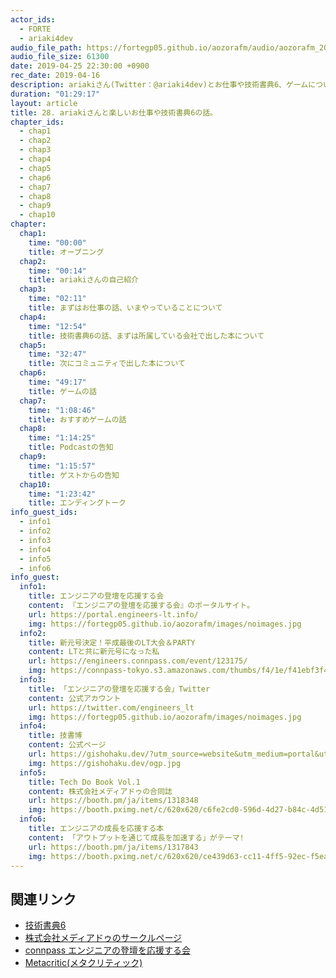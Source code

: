 ```yaml
---
actor_ids:
  - FORTE
  - ariaki4dev
audio_file_path: https://fortegp05.github.io/aozorafm/audio/aozorafm_20190425_01.mp3
audio_file_size: 61300
date: 2019-04-25 22:30:00 +0900
rec_date: 2019-04-16
description: ariakiさん(Twitter：@ariaki4dev)とお仕事や技術書典6、ゲームについて話しました。
duration: "01:29:17"
layout: article
title: 28. ariakiさんと楽しいお仕事や技術書典6の話。
chapter_ids:
  - chap1
  - chap2
  - chap3
  - chap4
  - chap5
  - chap6
  - chap7
  - chap8
  - chap9
  - chap10
chapter:
  chap1:
    time: "00:00"
    title: オープニング
  chap2:
    time: "00:14"
    title: ariakiさんの自己紹介
  chap3:
    time: "02:11"
    title: まずはお仕事の話、いまやっていることについて
  chap4:
    time: "12:54"
    title: 技術書典6の話、まずは所属している会社で出した本について
  chap5:
    time: "32:47"
    title: 次にコミュニティで出した本について
  chap6:
    time: "49:17"
    title: ゲームの話
  chap7:
    time: "1:08:46"
    title: おすすめゲームの話
  chap8:
    time: "1:14:25"
    title: Podcastの告知
  chap9:
    time: "1:15:57"
    title: ゲストからの告知
  chap10:
    time: "1:23:42"
    title: エンディングトーク
info_guest_ids:
  - info1
  - info2
  - info3
  - info4
  - info5
  - info6
info_guest:
  info1:
    title: エンジニアの登壇を応援する会
    content: 『エンジニアの登壇を応援する会』のポータルサイト。
    url: https://portal.engineers-lt.info/
    img: https://fortegp05.github.io/aozorafm/images/noimages.jpg
  info2:
    title: 新元号決定！平成最後のLT大会＆PARTY
    content: LTと共に新元号になった私
    url: https://engineers.connpass.com/event/123175/
    img: https://connpass-tokyo.s3.amazonaws.com/thumbs/f4/1e/f41ebf3f47a516a1b5dd24f4fd3ecff7.png
  info3:
    title: 「エンジニアの登壇を応援する会」Twitter
    content: 公式アカウント
    url: https://twitter.com/engineers_lt
    img: https://fortegp05.github.io/aozorafm/images/noimages.jpg
  info4:
    title: 技書博
    content: 公式ページ
    url: https://gishohaku.dev/?utm_source=website&utm_medium=portal&utm_campaign=top
    img: https://gishohaku.dev/ogp.jpg
  info5:
    title: Tech Do Book Vol.1
    content: 株式会社メディアドゥの合同誌
    url: https://booth.pm/ja/items/1318348
    img: https://booth.pximg.net/c/620x620/c6fe2cd0-596d-4d27-b84c-4d516f651dee/i/1318348/24b02161-a908-43c6-bf5c-1263e848de06_base_resized.jpg
  info6:
    title: エンジニアの成長を応援する本
    content: 「アウトプットを通じて成長を加速する」がテーマ!
    url: https://booth.pm/ja/items/1317843
    img: https://booth.pximg.net/c/620x620/ce439d63-cc11-4ff5-92ec-f5ea3cb863fd/i/1317843/2d5fdf0e-6fed-463b-bb2d-0fb53f7070d9_base_resized.jpg
---
```


## 関連リンク
- [技術書典6](https://techbookfest.org/event/tbf06)
- [株式会社メディアドゥのサークルページ](https://techbookfest.org/event/tbf06/circle/251830001)
- [connpass エンジニアの登壇を応援する会](https://engineers.connpass.com/)
- [Metacritic(メタクリティック)](https://ja.wikipedia.org/wiki/Metacritic)
